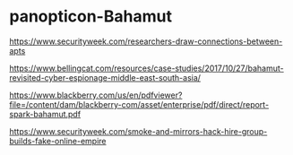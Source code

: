 # panopticon-Bahamut

https://www.securityweek.com/researchers-draw-connections-between-apts

https://www.bellingcat.com/resources/case-studies/2017/10/27/bahamut-revisited-cyber-espionage-middle-east-south-asia/

https://www.blackberry.com/us/en/pdfviewer?file=/content/dam/blackberry-com/asset/enterprise/pdf/direct/report-spark-bahamut.pdf

https://www.securityweek.com/smoke-and-mirrors-hack-hire-group-builds-fake-online-empire

